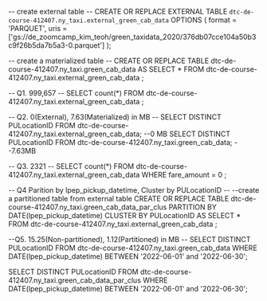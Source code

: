 -- create external table --
CREATE OR REPLACE EXTERNAL TABLE `dtc-de-course-412407.ny_taxi.external_green_cab_data`
OPTIONS (
  format = 'PARQUET',
  uris = ['gs://de_zoomcamp_kim_teoh/green_taxidata_2020/376db07cce104a50b3c9f26b5da7b5a3-0.parquet']
);

-- create a materialized table -- 
CREATE OR REPLACE TABLE dtc-de-course-412407.ny_taxi.green_cab_data AS
SELECT * FROM dtc-de-course-412407.ny_taxi.external_green_cab_data
;

-- Q1. 999,657 --
SELECT count(*) FROM dtc-de-course-412407.ny_taxi.external_green_cab_data
;

-- Q2. 0(External), 7.63(Materialized) in MB --
SELECT DISTINCT PULocationID FROM dtc-de-course-412407.ny_taxi.external_green_cab_data; --0 MB
SELECT DISTINCT PULocationID FROM dtc-de-course-412407.ny_taxi.green_cab_data; --7.63MB

-- Q3. 2321 --
SELECT count(*) FROM dtc-de-course-412407.ny_taxi.external_green_cab_data
WHERE fare_amount = 0
;

-- Q4 Parition by lpep_pickup_datetime, Cluster by PULocationID --
--create a partitioned table from external table
CREATE OR REPLACE TABLE dtc-de-course-412407.ny_taxi.green_cab_data_par_clus
PARTITION BY 
  DATE(lpep_pickup_datetime) 
CLUSTER BY 
  PULocationID AS
SELECT * FROM dtc-de-course-412407.ny_taxi.external_green_cab_data
;

--Q5. 15.25(Non-partitioned), 1.12(Partitioned) in MB --
SELECT DISTINCT PULocationID FROM dtc-de-course-412407.ny_taxi.green_cab_data
WHERE DATE(lpep_pickup_datetime) BETWEEN '2022-06-01' and '2022-06-30';

SELECT DISTINCT PULocationID FROM dtc-de-course-412407.ny_taxi.green_cab_data_par_clus
WHERE DATE(lpep_pickup_datetime) BETWEEN '2022-06-01' and '2022-06-30';




